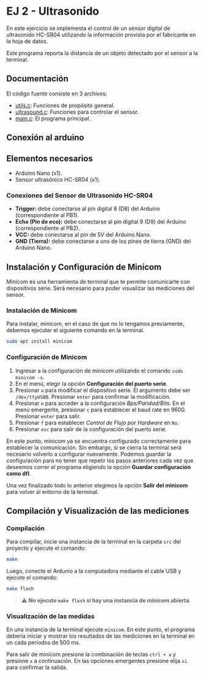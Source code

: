 # EJ 2 - Ultrasonido

En este ejercicio se implementa el control de un sensor digital de ultrasonido HC-SR04 utilizando la información provista por el fabricante en la hoja de datos.

Este programa reporta la distancia de un objeto detectado por el sensor a la terminal.

## Documentación

El código fuente consiste en 3 archivos:

- [utils.c](doc/utils-doc.md): Funciones de propósito general.
- [ultrasound.c](doc/ultrasound-doc.md): Funciones para controlar el sensor.
- [main.c](doc/main-doc.md): El programa principal.

## Conexión al arduino

## Elementos necesarios

- Arduino Nano (x1).
- Sensor ultrasónico HC-SR04 (x1).

### Conexiones del Sensor de Ultrasonido HC-SR04

- **Trigger:** debe conectarse al pin digital 8 (D8) del Arduino (correspondiente al PB1).
- **Echo (Pin de eco):** debe conectarse al pin digital 9 (D9) del Arduino (correspondiente al PB2).
- **VCC:** debe conectarse al pin de 5V del Arduino Nano.
- **GND (Tierra):** debe conectarse a uno de los pines de tierra (GND) del Arduino Nano.

## Instalación y Configuración de Minicom

Minicom es una herramienta de terminal que te permite comunicarte con dispositivos serie. Será necesario para poder visualizar las mediciones del sensor.

### Instalación de Minicom

Para instalar, minicom, en el caso de que no lo tengamos previamente, debemos ejecutar el siguiente comando en la terminal.

```bash
sudo apt install minicom
```

### Configuración de Minicom

1. Ingresar a la configuración de minicom utilizando el comando `sudo minicom -s`.
2. En el menú, elegir la opción **Configuración del puerto serie**.
3. Presionar `a` para modificar el dispositivo serie. El argumento debe ser `/dev/ttyUSB0`. Presionar `enter` para confirmar la modificación.
4. Presionar `e` para acceder a la configuración *Bps/Paridad/Bits*. En el menú emergente, presionar `c` para establecer el baud rate en 9600. Presionar `enter` para salir.
5. Presionar `f` para establecer *Control de Flujo por Hardware* en `No`.
6. Presionar `esc` para salir de la configuración del puerto serie.

En este punto, minicom ya se encuentra configurado correctamente para establecer la comunicación. Sin embargo, si se cierra la terminal será necesario volverlo a configurar nuevamente. Podemos guardar la configuración para no tener que repetir los pasos anteriores cada vez que deseemos correr el programa eligiendo la opción **Guardar configuración como dfl**.

Una vez finalizado todo lo anterior elegimos la opción **Salir del minicom** para volver al entorno de la terminal.

## Compilación y Visualización de las mediciones

### Compilación

Para compilar, inicie una instancia de la terminal en la carpeta `src` del proyecto y ejecute el comando:

```bash
make
```

Luego, conecte el Ardunio a la computadora mediante el cable USB y ejecute el comando:

```bash
make flash
```

> ⚠️ **No ejecute `make flash` si hay una instancia de minicom abierta**.

### Visualización de las medidas

En una instancia de la terminal ejecute `minicom`. En este punto, el programa debería iniciar y mostrar los resultados de las mediciones en la terminal en un cada periodos de 500 ms.

Para salir de minicom presione la combinación de teclas `ctrl + a` y presione `x` a continuación. En las opciones emergentes presione elija `si` para confirmar la salida.
